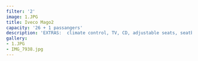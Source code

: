 ```yaml
---
filter: '2'
image: 1.JPG
title: Iveco Mago2
capacity: '26 + 1 passangers'
description: 'EXTRAS:  climate control, TV, CD, adjustable seats, seatbelt'
gallery:
- 1.JPG
- IMG_7938.jpg
---
```

